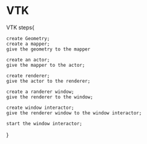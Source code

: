 # VTK

VTK steps{
    
    create Geometry;
    create a mapper;
    give the geometry to the mapper

    create an actor;
    give the mapper to the actor;

    create renderer;
    give the actor to the renderer;

    create a randerer window;
    give the renderer to the window;

    create window interactor;
    give the renderer window to the window interactor;

    start the window interactor;
}